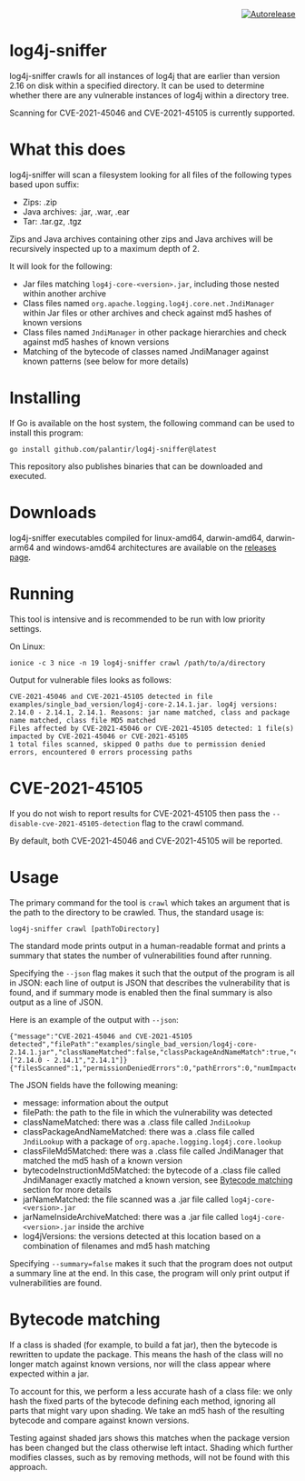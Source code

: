 <p align="right">
<a href="https://autorelease.general.dmz.palantir.tech/palantir/log4j-sniffer"><img src="https://img.shields.io/badge/Perform%20an-Autorelease-success.svg" alt="Autorelease"></a>
</p>

log4j-sniffer
============

log4j-sniffer crawls for all instances of log4j that are earlier than version 2.16 on disk within a specified directory.
It can be used to determine whether there are any vulnerable instances of log4j within a directory tree.

Scanning for CVE-2021-45046 and CVE-2021-45105 is currently supported.

What this does
==============

log4j-sniffer will scan a filesystem looking for all files of the following types based upon suffix:
- Zips: .zip
- Java archives: .jar, .war, .ear
- Tar: .tar.gz, .tgz

Zips and Java archives containing other zips and Java archives will be recursively inspected up to a maximum depth of 2.

It will look for the following:
- Jar files matching `log4j-core-<version>.jar`, including those nested within another archive
- Class files named `org.apache.logging.log4j.core.net.JndiManager` within Jar files or other archives and check against md5 hashes of known versions
- Class files named `JndiManager` in other package hierarchies and check against md5 hashes of known versions
- Matching of the bytecode of classes named JndiManager against known patterns (see below for more details)

Installing
==========
If Go is available on the host system, the following command can be used to install this program:

```
go install github.com/palantir/log4j-sniffer@latest
```

This repository also publishes binaries that can be downloaded and executed.

Downloads
=========

log4j-sniffer executables compiled for linux-amd64, darwin-amd64, darwin-arm64 and windows-amd64 architectures are available on the [releases page](https://github.com/palantir/log4j-sniffer/releases).

Running
=======

This tool is intensive and is recommended to be run with low priority settings.

On Linux:
```
ionice -c 3 nice -n 19 log4j-sniffer crawl /path/to/a/directory
```

Output for vulnerable files looks as follows:

```
CVE-2021-45046 and CVE-2021-45105 detected in file examples/single_bad_version/log4j-core-2.14.1.jar. log4j versions: 2.14.0 - 2.14.1, 2.14.1. Reasons: jar name matched, class and package name matched, class file MD5 matched
Files affected by CVE-2021-45046 or CVE-2021-45105 detected: 1 file(s) impacted by CVE-2021-45046 or CVE-2021-45105
1 total files scanned, skipped 0 paths due to permission denied errors, encountered 0 errors processing paths
```

CVE-2021-45105
==============

If you do not wish to report results for CVE-2021-45105 then pass the `--disable-cve-2021-45105-detection` flag to the crawl command.

By default, both CVE-2021-45046 and CVE-2021-45105 will be reported.

Usage
=====
The primary command for the tool is `crawl` which takes an argument that is the path to the directory to be crawled.
Thus, the standard usage is:

```
log4j-sniffer crawl [pathToDirectory]
```

The standard mode prints output in a human-readable format and prints a summary that states the number of
vulnerabilities found after running.

Specifying the `--json` flag makes it such that the output of the program is all in JSON: each line of output is JSON
that describes the vulnerability that is found, and if summary mode is enabled then the final summary is also output as
a line of JSON.

Here is an example of the output with `--json`:

```
{"message":"CVE-2021-45046 and CVE-2021-45105 detected","filePath":"examples/single_bad_version/log4j-core-2.14.1.jar","classNameMatched":false,"classPackageAndNameMatch":true,"classFileMd5Matched":true,"bytecodeInstructionMd5Matched":false,"jarNameMatched":true,"jarNameInsideArchiveMatched":false,"log4jVersions":["2.14.0 - 2.14.1","2.14.1"]}
{"filesScanned":1,"permissionDeniedErrors":0,"pathErrors":0,"numImpactedFiles":1}
```

The JSON fields have the following meaning:
- message: information about the output
- filePath: the path to the file in which the vulnerability was detected 
- classNameMatched: there was a .class file called `JndiLookup`
- classPackageAndNameMatched: there was a .class file called `JndiLookup` with a package of `org.apache.logging.log4j.core.lookup`
- classFileMd5Matched: there was a .class file called JndiManager that matched the md5 hash of a known version
- bytecodeInstructionMd5Matched: the bytecode of a .class file called JndiManager exactly matched a known version, see [Bytecode matching](#bytecode-matching) section for more details
- jarNameMatched: the file scanned was a .jar file called `log4j-core-<version>.jar`
- jarNameInsideArchiveMatched: there was a .jar file called `log4j-core-<version>.jar` inside the archive
- log4jVersions: the versions detected at this location based on a combination of filenames and md5 hash matching

Specifying `--summary=false` makes it such that the program does not output a summary line at the end. In this case,
the program will only print output if vulnerabilities are found.

Bytecode matching
=================

If a class is shaded (for example, to build a fat jar), then the bytecode is rewritten to update the package. This means the hash of the class will no longer match against known versions, nor will the class appear where expected within a jar.

To account for this, we perform a less accurate hash of a class file: we only hash the fixed parts of the bytecode defining each method, ignoring all parts that might vary upon shading. We take an md5 hash of the resulting bytecode and compare against known versions.

Testing against shaded jars shows this matches when the package version has been changed but the class otherwise left intact. Shading which further modifies classes, such as by removing methods, will not be found with this approach.
